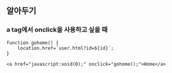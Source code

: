 ## 알아두기
### a tag에서 onclick을 사용하고 싶을 때

```
function gohome() {
	location.href=`user.html?id=${id}`;
}

<a href="javascript:void(0);" onclick="gohome();">Home</a>
```
